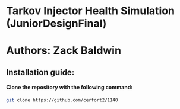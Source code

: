 # Tarkov Injector Health Simulation (JuniorDesignFinal) 
# Authors: Zack Baldwin

## Installation guide:

#### Clone the repository with the following command:
```bash
git clone https://github.com/cerfort2/1140
```

